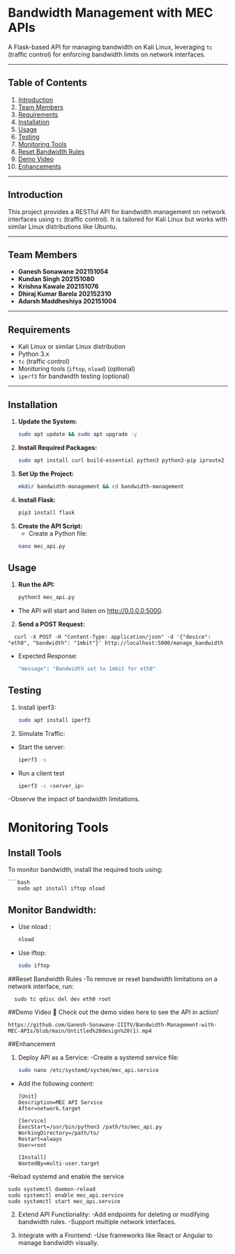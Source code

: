 # **Bandwidth Management with MEC APIs**

A Flask-based API for managing bandwidth on Kali Linux, leveraging `tc` (traffic control) for enforcing bandwidth limits on network interfaces.

---

## **Table of Contents**
1. [Introduction](#introduction)
2. [Team Members](#team-members)
3. [Requirements](#requirements)
4. [Installation](#installation)
5. [Usage](#usage)
6. [Testing](#testing)
7. [Monitoring Tools](#monitoring-tools)
8. [Reset Bandwidth Rules](#reset-bandwidth-rules)
9. [Demo Video](#demo-video)
10. [Enhancements](#enhancements)

---

## **Introduction**
This project provides a RESTful API for bandwidth management on network interfaces using `tc` (traffic control). It is tailored for Kali Linux but works with similar Linux distributions like Ubuntu.

---

## **Team Members**
- **Ganesh Sonawane 202151054**
- **Kundan Singh 202151080**
- **Krishna Kawale 202151076**
- **Dhiraj Kumar Barela 202152310**
- **Adarsh Maddheshiya 202151004**

---

## **Requirements**
- Kali Linux or similar Linux distribution
- Python 3.x
- `tc` (traffic control)
- Monitoring tools (`iftop`, `nload`) (optional)
- `iperf3` for bandwidth testing (optional)

---

## **Installation**

1. **Update the System:**
   ```bash
   sudo apt update && sudo apt upgrade -y
2. **Install Required Packages:**
   ```bash
   sudo apt install curl build-essential python3 python3-pip iproute2 iftop nload -y
3. **Set Up the Project:**
   ```bash
   mkdir bandwidth-management && cd bandwidth-management
4. **Install Flask:**
   ```bash
   pip3 install flask
5. **Create the API Script:**
   - Create a Python file:
   ```bash
   nano mec_api.py
## **Usage**
1. **Run the API:**
   ```bash
   python3 mec_api.py
- The API will start and listen on http://0.0.0.0:5000.
2. **Send a POST Request:**
```
  curl -X POST -H "Content-Type: application/json" -d '{"device": "eth0", "bandwidth": "1mbit"}' http://localhost:5000/manage_bandwidth
```
- Expected Response:
    ```bash
    "message": "Bandwidth set to 1mbit for eth0"
  
## Testing
1. Install iperf3:
    ```bash
   sudo apt install iperf3
2. Simulate Traffic:
- Start the server:
     ```bash
  iperf3 -s
- Run a client test
     ```bash
  iperf3 -c <server_ip>
-Observe the impact of bandwidth limitations.

# Monitoring Tools

## Install Tools

To monitor bandwidth, install the required tools using:

    ```bash
       sudo apt install iftop nload
    
## Monitor Bandwidth:
- Use nload :
  ```bash
  nload
- Use iftop:
  ```bash
  sudo iftop

##Reset Bandwidth Rules
-To remove or reset bandwidth limitations on a network interface, run:
  ```
    sudo tc qdisc del dev eth0 root
  ```
##Demo Video
🎥 Check out the demo video here to see the API in action!
```
https://github.com/Ganesh-Sonawane-IIITV/Bandwidth-Management-with-MEC-APIs/blob/main/Untitled%20design%20(1).mp4
```

##Enhancement
1. Deploy API as a Service:
   -Create a systemd service file:
   ```bash
   sudo nano /etc/systemd/system/mec_api.service
- Add the following content:
  ```
  [Unit]
  Description=MEC API Service
  After=network.target

  [Service]
  ExecStart=/usr/bin/python3 /path/to/mec_api.py
  WorkingDirectory=/path/to/
  Restart=always
  User=root

  [Install]
  WantedBy=multi-user.target
  ```
  
-Reload systemd and enable the service
  ```
  sudo systemctl daemon-reload
  sudo systemctl enable mec_api.service
  sudo systemctl start mec_api.service
  ```

2. Extend API Functionality:
  -Add endpoints for deleting or modifying bandwidth rules.
  -Support multiple network interfaces.

   
4. Integrate with a Frontend:
  -Use frameworks like React or Angular to manage bandwidth visually.




